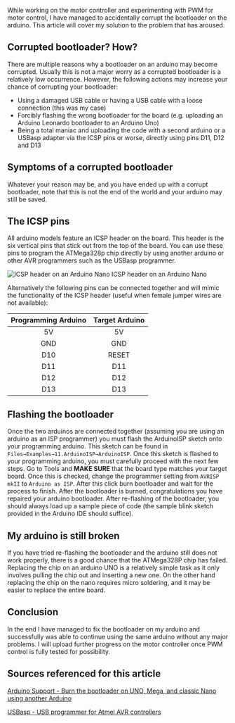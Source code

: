 While working on the motor controller and experimenting with PWM for motor control, I have managed to accidentally corrupt the bootloader on the arduino. This article will cover my solution to the problem that has aroused.

## Corrupted bootloader? How?
There are multiple reasons why a bootloader on an arduino may become corrupted. Usually this is not a major worry as a corrupted bootloader is a relatively low occurrence. However, the following actions may increase your chance of corrupting your bootloader:
- Using a damaged USB cable or having a USB cable with a loose connection (this was my case)
- Forcibly flashing the wrong bootloader for the board (e.g. uploading an Arduino Leonardo bootloader to an Arduino Uno)
- Being a total maniac and uploading the code with a second arduino or a USBasp adapter via the ICSP pins or worse, directly using pins D11, D12 and D13

## Symptoms of a corrupted bootloader


Whatever your reason may be, and you have ended up with a corrupt bootloader, note that this is not the end of the world and your arduino may still be saved.

## The ICSP pins
All arduino models feature an ICSP header on the board. This header is the six vertical pins that stick out from the top of the board. You can use these pins to program the ATMega328p chip directly by using another arduino or other AVR programmers such as the USBasp programmer.

![ICSP header on an Arduino Nano](https://github.com/tomaszjhuczek/TUD-RoboSumo-Archive/blob/main/Blog%20Archive/Resources/ICSP%20Header.jpg?raw=true)
ICSP header on an Arduino Nano

Alternatively the following pins can be connected together and will mimic the functionality of the ICSP header (useful when female jumper wires are not available):

| **Programming Arduino** | **Target Arduino** |
|:-----------------------:|:------------------:|
|           5V            |         5V         |
|           GND           |        GND         |
|           D10           |       RESET        |
|           D11           |        D11         |
|           D12           |        D12         |
|           D13           |        D13         |

## Flashing the bootloader
Once the two arduinos are connected together (assuming you are using an arduino as an ISP programmer) you must flash the ArduinoISP sketch onto your programming arduino. This sketch can be found in `Files→Examples→11.ArduinoISP→ArduinoISP`. Once this sketch is flashed to your programming arduino, you must carefully proceed with the next few steps. Go to Tools and **MAKE SURE** that the board type matches your target board. Once this is checked, change the programmer setting from `AVRISP mkII` to `Arduino as ISP`. After this click burn bootloader and wait for the process to finish. After the bootloader is burned, congratulations you have repaired your arduino bootloader. After re-flashing of the bootloader, you should always load up a sample piece of code (the sample blink sketch provided in the Arduino IDE should suffice).

## My arduino is still broken
If you have tried re-flashing the bootloader and the arduino still does not work properly, there is a good chance that the ATMega328P chip has failed. Replacing the chip on an arduino UNO is a relatively simple task as it only involves pulling the chip out and inserting a new one. On the other hand replacing the chip on the nano requires micro soldering, and it may be easier to replace the entire board.

## Conclusion
In the end I have managed to fix the bootloader on my arduino and successfully was able to continue using the same arduino without any major problems. I will upload further progress on the motor controller once PWM control is fully tested for possibility.

## Sources referenced for this article
[Arduino Support - Burn the bootloader on UNO, Mega, and classic Nano using another Arduino ](https://support.arduino.cc/hc/en-us/articles/4841602539164-Burn-the-bootloader-on-UNO-Mega-and-classic-Nano-using-another-Arduino)

[USBasp - USB programmer for Atmel AVR controllers](https://www.fischl.de/usbasp/)

